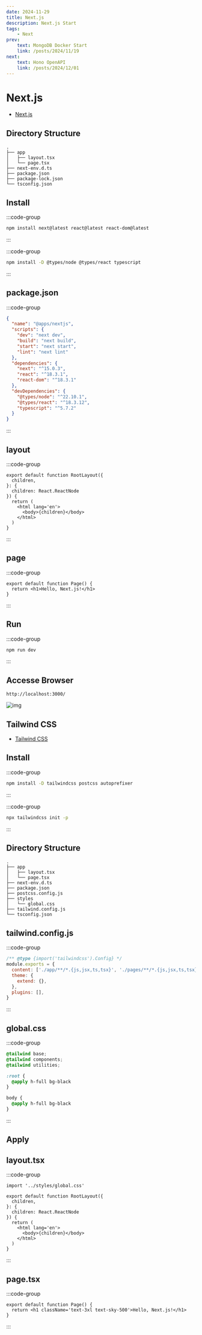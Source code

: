 ```yaml
---
date: 2024-11-29
title: Next.js
description: Next.js Start
tags: 
    - Next
prev:
    text: MongoDB Docker Start
    link: /posts/2024/11/19
next:
    text: Hono OpenAPI
    link: /posts/2024/12/01
---
```


# Next.js

* [Next.js](https://nextjs.org/)

## Directory Structure

```
.
├── app
│   ├── layout.tsx
│   └── page.tsx
├── next-env.d.ts
├── package.json
├── package-lock.json
└── tsconfig.json
```

## Install

:::code-group
```sh [npm]
npm install next@latest react@latest react-dom@latest
```
:::

:::code-group
```sh [npm]
npm install -D @types/node @types/react typescript
```
:::

## package.json
:::code-group
```json [package.json]
{
  "name": "@apps/nextjs",
  "scripts": {
    "dev": "next dev",
    "build": "next build",
    "start": "next start",
    "lint": "next lint"
  },
  "dependencies": {
    "next": "^15.0.3",
    "react": "^18.3.1",
    "react-dom": "^18.3.1"
  },
  "devDependencies": {
    "@types/node": "^22.10.1",
    "@types/react": "^18.3.12",
    "typescript": "^5.7.2"
  }
}
```
:::

## layout

:::code-group
```tsx [app/layout.tsx]
export default function RootLayout({
  children,
}: {
  children: React.ReactNode
}) {
  return (
    <html lang='en'>
      <body>{children}</body>
    </html>
  )
}
```
:::

## page
:::code-group
```tsx [app/page.tsx]
export default function Page() {
  return <h1>Hello, Next.js!</h1>
}
```
:::

## Run
:::code-group
```sh [npm]
npm run dev
```
:::

## Accesse Browser

```
http://localhost:3000/
```

![img](img/01.png)


## Tailwind CSS

* [Tailwind CSS](https://tailwindcss.com/)

## Install

:::code-group
```sh [npm]
npm install -D tailwindcss postcss autoprefixer
```
:::

:::code-group
```sh [npm]
npx tailwindcss init -p
```
:::

## Directory Structure
```
.
├── app
│   ├── layout.tsx
│   └── page.tsx
├── next-env.d.ts
├── package.json
├── postcss.config.js
├── styles
│   └── global.css
├── tailwind.config.js
└── tsconfig.json
```


## tailwind.config.js
:::code-group
```js [tailwind.config.js]
/** @type {import('tailwindcss').Config} */
module.exports = {
  content: ['./app/**/*.{js,jsx,ts,tsx}', './pages/**/*.{js,jsx,ts,tsx}', './components/**/*.{js,jsx,ts,tsx}'],
  theme: {
    extend: {},
  },
  plugins: [],
}
```
:::

## global.css

:::code-group
```css [styles/global.css]
@tailwind base;
@tailwind components;
@tailwind utilities;

:root {
  @apply h-full bg-black
}

body {
  @apply h-full bg-black
}
```
:::

## Apply

## layout.tsx

:::code-group
```tsx [app/layout.tsx]
import '../styles/global.css'

export default function RootLayout({
  children,
}: {
  children: React.ReactNode
}) {
  return (
    <html lang='en'>
      <body>{children}</body>
    </html>
  )
}
```
:::

## page.tsx

:::code-group
```tsx [app/page.tsx]
export default function Page() {
  return <h1 className='text-3xl text-sky-500'>Hello, Next.js!</h1>
}
```
:::
